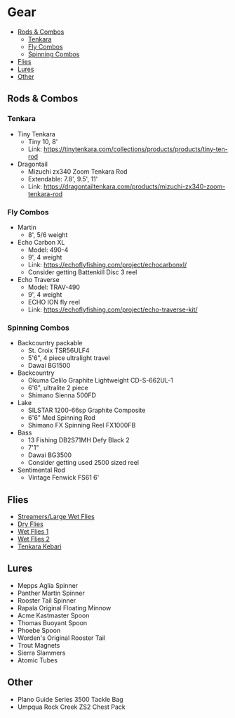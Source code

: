 # Gear

- [Rods & Combos](#rods--combos)
  - [Tenkara](#tenkara)
  - [Fly Combos](#fly-combos)
  - [Spinning Combos](#spinning-combos)
- [Flies](#flies)
- [Lures](#lures)
- [Other](#other)

## Rods & Combos

### Tenkara

- Tiny Tenkara
  - Tiny 10, 8'
  - Link: <https://tinytenkara.com/collections/products/products/tiny-ten-rod>
- Dragontail
  - Mizuchi zx340 Zoom Tenkara Rod
  - Extendable: 7.8', 9.5', 11'
  - Link: <https://dragontailtenkara.com/products/mizuchi-zx340-zoom-tenkara-rod>

### Fly Combos

- Martin
  - 8', 5/6 weight
- Echo Carbon XL
  - Model: 490-4
  - 9', 4 weight
  - Link: <https://echoflyfishing.com/project/echocarbonxl/>
  - Consider getting Battenkill Disc 3 reel
- Echo Traverse
  - Model: TRAV-490
  - 9', 4 weight
  - ECHO ION fly reel
  - Link: <https://echoflyfishing.com/project/echo-traverse-kit/>

### Spinning Combos

- Backcountry packable
  - St. Croix TSR56ULF4
  - 5'6", 4 piece ultralight travel
  - Dawai BG1500
- Backcountry
  - Okuma Celilo Graphite Lightweight CD-S-662UL-1
  - 6'6", ultralite 2 piece
  - Shimano Sienna 500FD
- Lake
  - SILSTAR 1200-66sp Graphite Composite
  - 6'6" Med Spinning Rod
  - Shimano FX Spinning Reel FX1000FB
- Bass
  - 13 Fishing DB2S71MH Defy Black 2
  - 7'1"
  - Dawai BG3500
  - Consider getting used 2500 sized reel
- Sentimental Rod
  - Vintage Fenwick FS61 6'

## Flies

- [Streamers/Large Wet Flies](/img/streamers.jpg)
- [Dry Flies](/img/dry-flies.jpg)
- [Wet Flies 1](/img/wet-flies-1.jpg)
- [Wet Flies 2](/img/wet-flies-2.jpg)
- [Tenkara Kebari](/img/kebari.jpg)

## Lures

- Mepps Aglia Spinner
- Panther Martin Spinner
- Rooster Tail Spinner
- Rapala Original Floating Minnow
- Acme Kastmaster Spoon
- Thomas Buoyant Spoon
- Phoebe Spoon
- Worden's Original Rooster Tail
- Trout Magnets
- Sierra Slammers
- Atomic Tubes

## Other

- Plano Guide Series 3500 Tackle Bag
- Umpqua Rock Creek ZS2 Chest Pack
